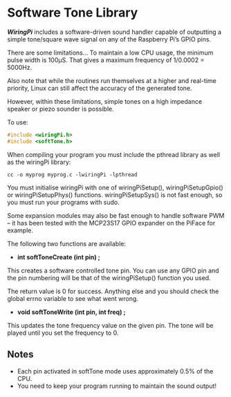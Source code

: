 # Software Tone Library

***WiringPi*** includes a software-driven sound handler capable of outputting a simple tone/square wave signal on any of the Raspberry Pi’s GPIO pins.

There are some limitations… To maintain a low CPU usage, the minimum pulse width is 100μS. That gives a maximum frequency of  1/0.0002 = 5000Hz.

Also note that while the routines run themselves at a higher and real-time priority, Linux can still affect the accuracy of the generated tone.

However, within these limitations, simple tones on a high impedance speaker or piezo sounder is possible.

To use:

```c
#include <wiringPi.h>
#include <softTone.h>
```

When compiling your program you must include the pthread library as well as the wiringPi library:

```shell
cc -o myprog myprog.c -lwiringPi -lpthread
```

You must initialise wiringPi with one of wiringPiSetup(),  wiringPiSetupGpio() or wiringPiSetupPhys() functions. wiringPiSetupSys() is not fast enough, so you must run your programs with sudo.

Some expansion modules may also be fast enough to handle software PWM – it has been tested with the MCP23S17 GPIO expander on the PiFace for example.

The following two functions are available:

- **int softToneCreate (int pin) ;**

This creates a software controlled tone pin. You can use any GPIO pin and the pin numbering will be that of the wiringPiSetup() function you used.

The return value is 0 for success. Anything else and you should check the global errno variable to see what went wrong.

- **void softToneWrite (int pin, int freq) ;**

This updates the tone frequency value on the given pin. The tone will be played until you set the frequency to 0.

## Notes
- Each pin activated in softTone mode uses approximately 0.5% of the CPU.
- You need to keep your program running to maintain the sound output!